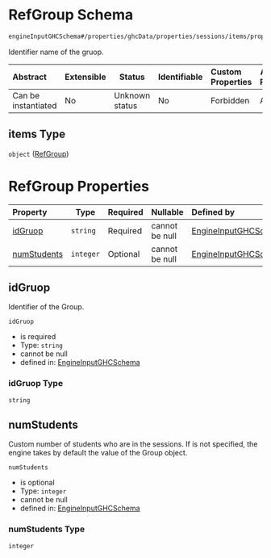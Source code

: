# RefGroup Schema

```txt
engineInputGHCSchema#/properties/ghcData/properties/sessions/items/properties/refGroups/items
```

Identifier name of the gruop.


| Abstract            | Extensible | Status         | Identifiable | Custom Properties | Additional Properties | Access Restrictions | Defined In                                                         |
| :------------------ | ---------- | -------------- | ------------ | :---------------- | --------------------- | ------------------- | ------------------------------------------------------------------ |
| Can be instantiated | No         | Unknown status | No           | Forbidden         | Allowed               | none                | [ghc.schema.json\*](../out/ghc.schema.json "open original schema") |

## items Type

`object` ([RefGroup](ghc-properties-ghcdata-properties-sessions-session-properties-refgroups-refgroup.md))

# RefGroup Properties

| Property                    | Type      | Required | Nullable       | Defined by                                                                                                                                                                                                                                                |
| :-------------------------- | --------- | -------- | -------------- | :-------------------------------------------------------------------------------------------------------------------------------------------------------------------------------------------------------------------------------------------------------- |
| [idGruop](#idgruop)         | `string`  | Required | cannot be null | [EngineInputGHCSchema](ghc-properties-ghcdata-properties-sessions-session-properties-refgroups-refgroup-properties-idgruop.md "engineInputGHCSchema#/properties/ghcData/properties/sessions/items/properties/refGroups/items/properties/idGruop")         |
| [numStudents](#numstudents) | `integer` | Optional | cannot be null | [EngineInputGHCSchema](ghc-properties-ghcdata-properties-sessions-session-properties-refgroups-refgroup-properties-numstudents.md "engineInputGHCSchema#/properties/ghcData/properties/sessions/items/properties/refGroups/items/properties/numStudents") |

## idGruop

Identifier of the Group.


`idGruop`

-   is required
-   Type: `string`
-   cannot be null
-   defined in: [EngineInputGHCSchema](ghc-properties-ghcdata-properties-sessions-session-properties-refgroups-refgroup-properties-idgruop.md "engineInputGHCSchema#/properties/ghcData/properties/sessions/items/properties/refGroups/items/properties/idGruop")

### idGruop Type

`string`

## numStudents

Custom number of students who are in the sessions. If is not specified, the engine takes by default the value of the Group object.


`numStudents`

-   is optional
-   Type: `integer`
-   cannot be null
-   defined in: [EngineInputGHCSchema](ghc-properties-ghcdata-properties-sessions-session-properties-refgroups-refgroup-properties-numstudents.md "engineInputGHCSchema#/properties/ghcData/properties/sessions/items/properties/refGroups/items/properties/numStudents")

### numStudents Type

`integer`
